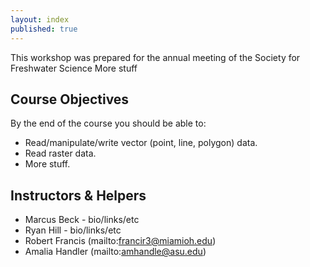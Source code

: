 ```yaml
---
layout: index
published: true
---
```


This workshop was prepared for the annual meeting of the Society for Freshwater Science
More stuff

## Course Objectives

By the end of the course you should be able to:
* Read/manipulate/write vector (point, line, polygon) data.
* Read raster data.
* More stuff.

## Instructors & Helpers
* Marcus Beck -  bio/links/etc
* Ryan Hill - bio/links/etc
* Robert Francis (mailto:francir3@miamioh.edu)
* Amalia Handler (mailto:amhandle@asu.edu)


